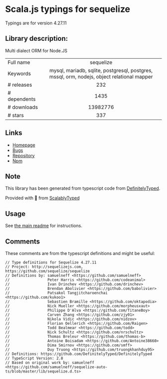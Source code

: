 
# Scala.js typings for sequelize

Typings are for version 4.27.11

## Library description:
Multi dialect ORM for Node.JS

|                    |                 |
| ------------------ | :-------------: |
| Full name          | sequelize |
| Keywords           | mysql, mariadb, sqlite, postgresql, postgres, mssql, orm, nodejs, object relational mapper |
| # releases         | 232 |
| # dependents       | 1435 |
| # downloads        | 13982776 |
| # stars            | 337 |

## Links
- [Homepage](http://docs.sequelizejs.com/)
- [Bugs](https://github.com/sequelize/sequelize/issues)
- [Repository](https://github.com/sequelize/sequelize)
- [Npm](https://www.npmjs.com/package/sequelize)
    


## Note
This library has been generated from typescript code from [DefinitelyTyped](https://definitelytyped.org).

Provided with :purple_heart: from [ScalablyTyped](https://github.com/oyvindberg/ScalablyTyped)

## Usage
See [the main readme](../../readme.md) for instructions.

## Comments

These comments are from the typescript definitions and might be useful:
```
// Type definitions for Sequelize 4.27.11
// Project: http://sequelizejs.com, https://github.com/sequelize/sequelize
// Definitions by: samuelneff <https://github.com/samuelneff>
//                 Peter Harris <https://github.com/codeanimal>
//                 Ivan Drinchev <https://github.com/drinchev>
//                 Brendan Abolivier <https://github.com/babolivier>
//                 Patsakol Tangjitcharoenchai <https://github.com/kukoo1>
//                 Sebastien Bramille <https://github.com/oktapodia>
//                 Nick Mueller <https://github.com/morpheusxaut>
//                 Philippe D'Alva <https://github.com/TitaneBoy>
//                 Carven Zhang <https://github.com/zjy01>
//                 Nikola Vidic <https://github.com/nidzov>
//                 Florian Oellerich <https://github.com/Raigen>
//                 Todd Bealmear <https://github.com/todd>
//                 Nick Schultz <https://github.com/nrschultz>
//                 Thomas Breleur <https://github.com/thomas-b>
//                 Antoine Boisadam <https://github.com/Antoine38660>
//                 Dima Smirnov <https://github.com/smff>
//                 Duy Truong <https://github.com/truongkhanhduy95>
// Definitions: https://github.com/DefinitelyTyped/DefinitelyTyped
// TypeScript Version: 2.8
// Based on original work by: samuelneff <https://github.com/samuelneff/sequelize-auto-ts/blob/master/lib/sequelize.d.ts>

```


